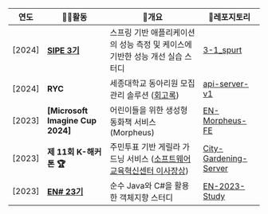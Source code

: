 | 연도                         | 🧑‍💻활동                         | 🎯개요                                                                                                               | 🎁레포지토리                                                                                           |
|---------------------------------|--------------------------------|------------------------------------------------------------------------------------------------------------------|-------------------------------------------------------------------------------------------------|
|[2024]    | **[SIPE 3기](https://github.com/sipe-team)**                    | 스프링 기반 애플리케이션의 성능 측정 및 케이스에 기반한 성능 개선 실습 스터디                                                                     | [3-1_spurt](Https://github.com/sipe-Team/3-1_spurt.git)                                         |
|[2024]        | **RYC**                    | 세종대학교 동아리원 모집 관리 솔루션 ([회고록](http://sangjunn.notion.site))                                                                                     | [api-server-v1](Https://github.com/Recruiting-Your-Club/api-Server-V1.git) |
|[2023]          | **[Microsoft Imagine Cup 2024]**                                   | 어린이들을 위한 생성형 동화책 서비스(Morpheus)                                                                                   | [EN-Morpheus-FE](Https://github.com/sangjun121/EN-Morpheus-FE.git)                              |
|[2023]        | **제 11회 K-해커톤 🏆**           | 주민투표 기반 게릴라 가드닝 서비스 ([소프트웨어교육혁신센터 이사장상](https://drive.google.com/file/d/13WG4F3IH1mdqHToAnbh5EB6S5h1vddG9/view)) | [City-Gardening-Server](Https://github.com/sangjun121/City-Gardening-Server.git)                                            |
|[2023]        | **[EN# 23기](https://github.com/EnsharpSejong)**                    | 순수 Java와 C#을 활용한 객체지향 스터디                                                                                     | [EN-2023-Study](Https://github.com/Ensharp-Study/CHO-SANGJUN.git)                               |
